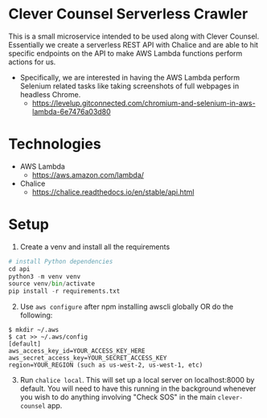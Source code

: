 # Clever Counsel Serverless Crawler

This is a small microservice intended to be used along with Clever Counsel. Essentially we create a serverless REST API with Chalice and are able to hit specific endpoints on the API to make AWS Lambda functions perform actions for us.

- Specifically, we are interested in having the AWS Lambda perform Selenium related tasks like taking screenshots of full webpages in headless Chrome.
  - https://levelup.gitconnected.com/chromium-and-selenium-in-aws-lambda-6e7476a03d80

# Technologies
- AWS Lambda
  - https://aws.amazon.com/lambda/
- Chalice
  - https://chalice.readthedocs.io/en/stable/api.html

# Setup
1.  Create a venv and install all the requirements
```python
# install Python dependencies
cd api
python3 -m venv venv
source venv/bin/activate
pip install -r requirements.txt
```
2. Use `aws configure` after npm installing awscli globally OR do the following:
```
$ mkdir ~/.aws
$ cat >> ~/.aws/config
[default]
aws_access_key_id=YOUR_ACCESS_KEY_HERE
aws_secret_access_key=YOUR_SECRET_ACCESS_KEY
region=YOUR_REGION (such as us-west-2, us-west-1, etc)
```
3. Run `chalice local`. This will set up a local server on localhost:8000 by default. You will need to have this running in the background whenever you wish to do anything involving "Check SOS" in the main `clever-counsel` app.